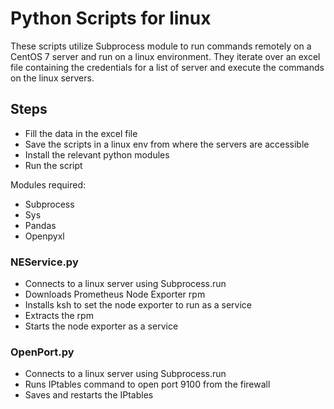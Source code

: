 # Python Scripts for linux

These scripts utilize Subprocess module to run commands remotely on a CentOS 7 server and run on a linux environment.
They iterate over an excel file containing the credentials for a list of server and execute the commands on the linux servers.
## Steps
- Fill the data in the excel file
- Save the scripts in a linux env from where the servers are accessible
- Install the relevant python modules
- Run the script

Modules required:

- Subprocess
- Sys
- Pandas
- Openpyxl

### NEService.py
- Connects to a linux server using Subprocess.run 
- Downloads Prometheus Node Exporter rpm 
- Installs ksh to set the node exporter to run as a service 
- Extracts the rpm 
- Starts the node exporter as a service

### OpenPort.py

- Connects to a linux server using Subprocess.run 
- Runs IPtables command to open port 9100 from the firewall
- Saves and restarts the IPtables

